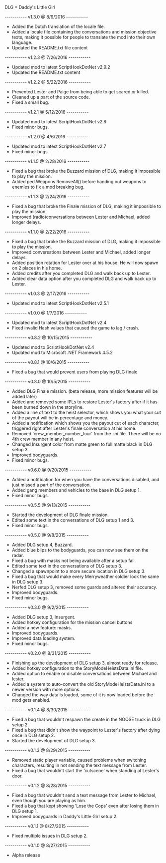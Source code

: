 DLG = Daddy's Little Girl

----------- v1.3.0 @ 8/9/2016 -----------
- Added the Dutch translation of the locale file.
- Added a locale file containing the conversations and mission objective texts, making it possible for people 
  to translate the mod into their own language. 
- Updated the README.txt file content

----------- v1.2.3 @ 7/26/2016 -----------
- Updated mod to latest ScriptHookDotNet v2.9.2
- Updated the README.txt content

----------- v1.2.2 @ 5/22/2016 -----------
- Prevented Lester and Paige from being able to get scared or killed.
- Cleaned up a part of the source code.
- Fixed a small bug.

----------- v1.2.1 @ 5/12/2016 -----------
- Updated mod to latest ScriptHookDotNet v2.8
- Fixed minor bugs.

----------- v1.2.0 @ 4/6/2016 -----------
- Updated mod to latest ScriptHookDotNet v2.7
- Fixed minor bugs.

----------- v1.1.5 @ 2/28/2016 -----------
- Fixed a bug that broke the Buzzard mission of DLG, making it impossible to play the mission.
- Added ped.Weapons.RemoveAll() before handing out weapons to enemies to fix a mod breaking bug.

----------- v1.1.3 @ 2/24/2016 -----------
- Fixed a bug that broke the Finale mission of DLG, making it impossible to play the mission.
- Improved (radio)conversations between Lester and Michael, added longer delays.

----------- v1.1.0 @ 2/22/2016 -----------
- Fixed a bug that broke the Buzzard mission of DLG, making it impossible to play the mission.
- Improved conversations between Lester and Michael, added longer delays.
- Added position rotation for Lester over at his house. He will now spawn on 2 places in his home.
- Added credits after you completed DLG and walk back up to Lester.
- Added clear data option after you completed DLG and walk back up to Lester.

----------- v1.0.3 @ 2/17/2016 -----------
- Updated mod to latest ScriptHookDotNet v2.5.1

----------- v1.0.0 @ 1/7/2016 -----------
- Updated mod to latest ScriptHookDotNet v2.4
- Fixed invalid Hash values that caused the game to lag / crash.

----------- v0.8.2 @ 10/15/2015 -----------
- Updated mod to ScriptHookDotNet v2.4
- Updated mod to Microsoft .NET Framework 4.5.2

----------- v0.8.1 @ 10/6/2015 -----------
- Fixed a bug that would prevent users from playing DLG finale.

----------- v0.8.0 @ 10/5/2015 -----------
- Added DLG Finale mission. (beta release, more mission features will be added later)
- Added and removed some IPLs to restore Lester's factory after if it has been burned down in the storyline.
- Added a line of text to the heist selector, which shows you what your cut of the payout will be in percentage and money.
- Added a notification which shows you the payout cut of each character, triggered right after Lester's finale conversation at his home.
- Removed 'crew_member_number_four' from the .ini file. There will be no 4th crew member in any heist.
- Changed Insurgent color from matte green to full matte black in DLG setup 3.
- Improved bodyguards.
- Fixed minor bugs.

----------- v0.6.0 @ 9/20/2015 -----------
- Added a notification for when you have the conversations disabled, and just missed a part of the conversation.
- Added gang members and vehicles to the base in DLG setup 1.
- Fixed minor bugs.

----------- v0.5.5 @ 9/13/2015 -----------
- Started the development of DLG finale mission.
- Edited some text in the conversations of DLG setup 1 and 3.
- Fixed minor bugs.

----------- v0.5.0 @ 9/8/2015 -----------
- Added DLG setup 4, Buzzard.
- Added blue blips to the bodyguards, you can now see them on the radar.
- Fixed a bug with masks not being available after a setup fail.
- Edited some text in the conversations of DLG setup 3.
- Changed a spawnpoint to a more secure location in DLG setup 3.
- Fixed a bug that would make every Merryweather soldier look the same in DLG setup 3.
- Nerfed DLG setup 3, removed some guards and altered their accuracy.
- Improved bodyguards.
- Fixed minor bugs.

----------- v0.3.0 @ 9/2/2015 -----------
- Added DLG setup 3, Insurgent.
- Added hotkey configuration for the mission cancel buttons.
- Added a new feature: masks.
- Improved bodyguards.
- Improved data loading system.
- Fixed minor bugs.

----------- v0.2.0 @ 8/31/2015 -----------
- Finishing up the development of DLG setup 3, almost ready for release.
- Added hotkey configuration to the StoryModeHeistsData.ini file.
- Added option to enable or disable conversations between Michael and lester.
- Added a system to auto-convert the old StoryModeHeistsData.ini to a newer version with more options.
- Changed the way data is loaded, some of it is now loaded before the mod gets enabled.

----------- v0.1.4 @ 8/30/2015 -----------
- Fixed a bug that wouldn't respawn the create in the NOOSE truck in DLG setup 2.
- Fixed a bug that didn't show the waypoint to Lester's factory after dying once in DLG setup 2.
- Started the development of DLG setup 3.

----------- v0.1.3 @ 8/29/2015 -----------
- Removed static player variable, caused problems when switching characters, resulting in not sending the text message from Lester.
- Fixed a bug that wouldn't start the 'cutscene' when standing at Lester's door.

----------- v0.1.2 @ 8/28/2015 -----------
- Fixed a bug that wouldn't send a text message from Lester to Michael, even though you are playing as him.
- Fixed a bug that kept showing 'Lose the Cops' even after losing them in DLG setup 1.
- Improved bodyguards in Daddy's Little Girl setup 2.

----------- v0.1.1 @ 8/27/2015 -----------
- Fixed multiple issues in DLG setup 2.

----------- v0.1.0 @ 8/27/2015 -----------
- Alpha release
